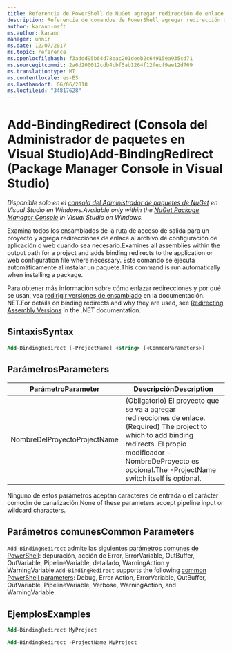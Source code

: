 ```yaml
---
title: Referencia de PowerShell de NuGet agregar redirección de enlace
description: Referencia de comandos de PowerShell agregar redirección de enlace en la consola de administrador de paquetes de NuGet en Visual Studio.
author: karann-msft
ms.author: karann
manager: unnir
ms.date: 12/07/2017
ms.topic: reference
ms.openlocfilehash: f3addd95b64d78eac201deeb2c64915ea935cd71
ms.sourcegitcommit: 2a6d200012cdb4cbf5ab1264f12fecf9ae12d769
ms.translationtype: MT
ms.contentlocale: es-ES
ms.lasthandoff: 06/06/2018
ms.locfileid: "34817628"
---
```

# <a name="add-bindingredirect-package-manager-console-in-visual-studio"></a><span data-ttu-id="6e999-103">Add-BindingRedirect (Consola del Administrador de paquetes en Visual Studio)</span><span class="sxs-lookup"><span data-stu-id="6e999-103">Add-BindingRedirect (Package Manager Console in Visual Studio)</span></span>

<span data-ttu-id="6e999-104">*Disponible solo en el [consola del Administrador de paquetes de NuGet](package-manager-console.md) en Visual Studio en Windows.*</span><span class="sxs-lookup"><span data-stu-id="6e999-104">*Available only within the [NuGet Package Manager Console](package-manager-console.md) in Visual Studio on Windows.*</span></span>

<span data-ttu-id="6e999-105">Examina todos los ensamblados de la ruta de acceso de salida para un proyecto y agrega redirecciones de enlace al archivo de configuración de aplicación o web cuando sea necesario.</span><span class="sxs-lookup"><span data-stu-id="6e999-105">Examines all assemblies within the output path for a project and adds binding redirects to the application or web configuration file where necessary.</span></span> <span data-ttu-id="6e999-106">Este comando se ejecuta automáticamente al instalar un paquete.</span><span class="sxs-lookup"><span data-stu-id="6e999-106">This command is run automatically when installing a package.</span></span>

<span data-ttu-id="6e999-107">Para obtener más información sobre cómo enlazar redirecciones y por qué se usan, vea [redirigir versiones de ensamblado](/dotnet/framework/configure-apps/redirect-assembly-versions) en la documentación. NET.</span><span class="sxs-lookup"><span data-stu-id="6e999-107">For details on binding redirects and why they are used, see [Redirecting Assembly Versions](/dotnet/framework/configure-apps/redirect-assembly-versions) in the .NET documentation.</span></span>

## <a name="syntax"></a><span data-ttu-id="6e999-108">Sintaxis</span><span class="sxs-lookup"><span data-stu-id="6e999-108">Syntax</span></span>

```ps
Add-BindingRedirect [-ProjectName] <string> [<CommonParameters>]
```

## <a name="parameters"></a><span data-ttu-id="6e999-109">Parámetros</span><span class="sxs-lookup"><span data-stu-id="6e999-109">Parameters</span></span>

| <span data-ttu-id="6e999-110">Parámetro</span><span class="sxs-lookup"><span data-stu-id="6e999-110">Parameter</span></span> | <span data-ttu-id="6e999-111">Descripción</span><span class="sxs-lookup"><span data-stu-id="6e999-111">Description</span></span> |
| --- | --- |
| <span data-ttu-id="6e999-112">NombreDelProyecto</span><span class="sxs-lookup"><span data-stu-id="6e999-112">ProjectName</span></span> | <span data-ttu-id="6e999-113">(Obligatorio) El proyecto que se va a agregar redirecciones de enlace.</span><span class="sxs-lookup"><span data-stu-id="6e999-113">(Required) The project to which to add binding redirects.</span></span> <span data-ttu-id="6e999-114">El propio modificador - NombreDeProyecto es opcional.</span><span class="sxs-lookup"><span data-stu-id="6e999-114">The -ProjectName switch itself is optional.</span></span> |

<span data-ttu-id="6e999-115">Ninguno de estos parámetros aceptan caracteres de entrada o el carácter comodín de canalización.</span><span class="sxs-lookup"><span data-stu-id="6e999-115">None of these parameters accept pipeline input or wildcard characters.</span></span>

## <a name="common-parameters"></a><span data-ttu-id="6e999-116">Parámetros comunes</span><span class="sxs-lookup"><span data-stu-id="6e999-116">Common Parameters</span></span>

<span data-ttu-id="6e999-117">`Add-BindingRedirect` admite las siguientes [parámetros comunes de PowerShell](http://go.microsoft.com/fwlink/?LinkID=113216): depuración, acción de Error, ErrorVariable, OutBuffer, OutVariable, PipelineVariable, detallado, WarningAction y WarningVariable.</span><span class="sxs-lookup"><span data-stu-id="6e999-117">`Add-BindingRedirect` supports the following [common PowerShell parameters](http://go.microsoft.com/fwlink/?LinkID=113216): Debug, Error Action, ErrorVariable, OutBuffer, OutVariable, PipelineVariable, Verbose, WarningAction, and WarningVariable.</span></span>

## <a name="examples"></a><span data-ttu-id="6e999-118">Ejemplos</span><span class="sxs-lookup"><span data-stu-id="6e999-118">Examples</span></span>

```ps
Add-BindingRedirect MyProject

Add-BindingRedirect -ProjectName MyProject
```